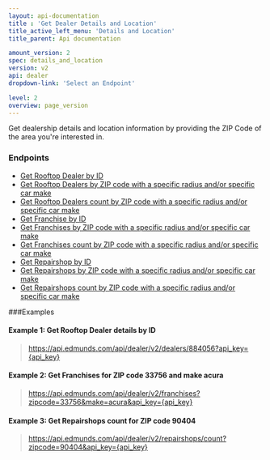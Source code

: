 ```yaml
---
layout: api-documentation
title : 'Get Dealer Details and Location'
title_active_left_menu: 'Details and Location'
title_parent: Api documentation

amount_version: 2
spec: details_and_location
version: v2
api: dealer
dropdown-link: 'Select an Endpoint'

level: 2
overview: page_version
---
```


<div class="info-message">
    Get dealership details and location information by providing the ZIP Code of the area you're interested in.
</div>

### Endpoints

* [Get Rooftop Dealer by ID](/api-documentation/dealer/details_and_location/v2/01_dealer_by_id/api-description.html)
* [Get Rooftop Dealers by ZIP code with a specific radius and/or specific car make](/api-documentation/dealer/details_and_location/v2/02_dealers/api-description.html)
* [Get Rooftop Dealers count by ZIP code with a specific radius and/or specific car make](/api-documentation/dealer/details_and_location/v2/03_dealers_count/api-description.html)
* [Get Franchise by ID](/api-documentation/dealer/details_and_location/v2/04_franchise_by_id/api-description.html)
* [Get Franchises by ZIP code with a specific radius and/or specific car make](/api-documentation/dealer/details_and_location/v2/05_franchises/api-description.html)
* [Get Franchises count by ZIP code with a specific radius and/or specific car make](/api-documentation/dealer/details_and_location/v2/06_franchises_count/api-description.html)
* [Get Repairshop by ID](/api-documentation/dealer/details_and_location/v2/07_repairshop_by_id/api-description.html)
* [Get Repairshops by ZIP code with a specific radius and/or specific car make](/api-documentation/dealer/details_and_location/v2/08_repairshops/api-description.html)
* [Get Repairshops count by ZIP code with a specific radius and/or specific car make](/api-documentation/dealer/details_and_location/v2/09_repairshops_count/api-description.html)

###Examples

#### Example 1: Get Rooftop Dealer details by ID
    
> https://api.edmunds.com/api/dealer/v2/dealers/884056?api_key={api_key}
    
#### Example 2: Get Franchises for ZIP code **33756** and make **acura**

> https://api.edmunds.com/api/dealer/v2/franchises?zipcode=33756&make=acura&api_key={api_key}
    
#### Example 3: Get Repairshops count for ZIP code **90404**

> https://api.edmunds.com/api/dealer/v2/repairshops/count?zipcode=90404&api_key={api_key}

